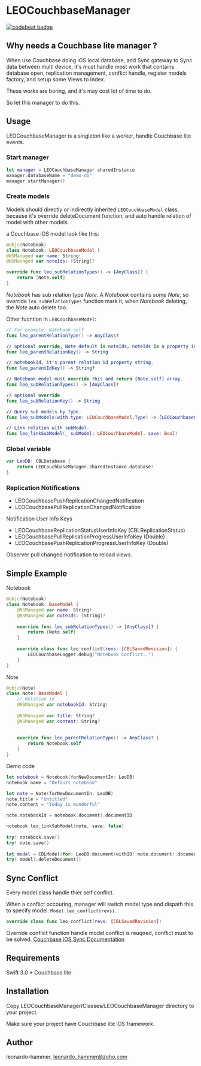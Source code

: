 # LEOCouchbaseManager

[![codebeat badge](https://codebeat.co/badges/6567f1b7-42b1-4134-90b5-2d7bd4736dee)](https://codebeat.co/projects/github-com-leonardo-hammer-leocouchbasemanager-master)

## Why needs a Couchbase lite manager ?

When use Couchbase doing iOS local database, add Sync gateway to Sync data between multi device, it's must handle most work that contains database open, replication management, conflict handle, register models factory, and setup some Views to index. 

These works are boring, and it's may cost lot of time to do.

So let this manager to do this.

## Usage

LEOCouchbaseManager is a singleton like a worker, handle Couchbase lite events.

### Start manager

```swift
let manager = LEOCouchbaseManager.sharedInstance
manager.databaseName = "demo-db"
manager.startManager()
```

### Create models

Models should directly or indirectly inherited `LEOCouchbaseModel` class, because it's override deleteDocument function, and auto handle relation of model with other models.

a Couchbase iOS model look like this:

```swift
@objc(Notebook)
class Notebook: LEOCouchbaseModel {
@NSManaged var name: String!
@NSManaged var noteIds: [String]?

override func leo_subRelationTypes() -> [AnyClass]? {
	return [Note.self]
}
```

*Notebook* has sub relation type *Note*. A *Notebook* contains some *Note*, so override `leo_subRelationTypes` function mark it, when *Notebook* deleting, the *Note* auto delete too.

Other fucntion in `LEOCouchbaseModel`:

```swift
// For example: Notebook.self
func leo_parentRelationType() -> AnyClass?

// optional override, Note default is noteIds, noteIds is a property in Notebook model.(parentRelationType())
func leo_parentRelationKey() -> String

// notebookId, it's parent relation id property string.
func leo_parentIdKey() -> String?

// Notebook model must override this and return [Note.self] array.
func leo_subRelationTypes() -> [AnyClass]?

// optional override
func leo_subRelationKey() -> String

// Query sub models by Type.
func leo_subModels(with type: LEOCouchbaseModel.Type) -> [LEOCouchbaseModel]

// Link relation with subModel.
func leo_linkSubModel(_ subModel: LEOCouchbaseModel, save: Bool)
```

### Global variable

```swift
var LeoDB: CBLDatabase {
    return LEOCouchbaseManager.sharedInstance.database!
}
```

### Replication Notifications
 
- LEOCouchbasePushReplicationChangedNotification
- LEOCouchbasePullReplicationChangedNotification

Notification User Info Keys

- LEOCouchbaseReplicationStatusUserInfoKey (CBLReplicationStatus)
- LEOCouchbasePullReplicationProgressUserInfoKey (Double)
- LEOCouchbasePushReplicationProgressUserInfoKey (Double)


Observer pull changed notification to reload views.

## Simple Example

Notebook

```swift
@objc(Notebook)
class Notebook: BaseModel {
    @NSManaged var name: String!
    @NSManaged var noteIds: [String]?
    
    override func leo_subRelationTypes() -> [AnyClass]? {
        return [Note.self]
    }
    
    override class func leo_conflict(revs: [CBLSavedRevision]) {
        LEOCouchbaseLogger.debug("Notebook Conflict..")
    }
}
```

Note

```swift
@objc(Note)
class Note: BaseModel {
    // Relation id
    @NSManaged var notebookId: String!
    
    @NSManaged var title: String?
    @NSManaged var content: String?
    
    
    override func leo_parentRelationType() -> AnyClass? {
        return Notebook.self
    }
}
```

Demo code

```swift
let notebook = Notebook(forNewDocumentIn: LeoDB)
notebook.name = "Default notebook"

let note = Note(forNewDocumentIn: LeoDB)
note.title = "Untitled"
note.content = "Today is wunderful"

note.notebookId = notebook.document!.documentID

notebook.leo_linkSubModel(note, save: false)
			
try! notebook.save()
try! note.save()
			
let model = CBLModel(for: LeoDB.document(withID: note.document!.documentID)!)
try! model?.deleteDocument()
```

## Sync Conflict

Every model class handle thier self conflict.

When a conflict occouring, manager will switch model type and dispath this to specify model. `Model.leo_conflict(revs)`.

```swift
override class func leo_conflict(revs: [CBLSavedRevision])
```

Override conflict function handle model conflict is reuqired, conflict must to be solved. [Couchbase iOS Sync Documentation](https://developer.couchbase.com/documentation/mobile/1.3/training/develop/adding-synchronization/index.html)

## Requirements

Swift 3.0 +
Couchbase lite

## Installation

Copy LEOCouchbaseManager/Classes/LEOCouchbaseManager directory to your project.

Make sure your project have Couchbase lite iOS framework.

## Author

leonardo-hammer, leonardo_hammer@zoho.com

